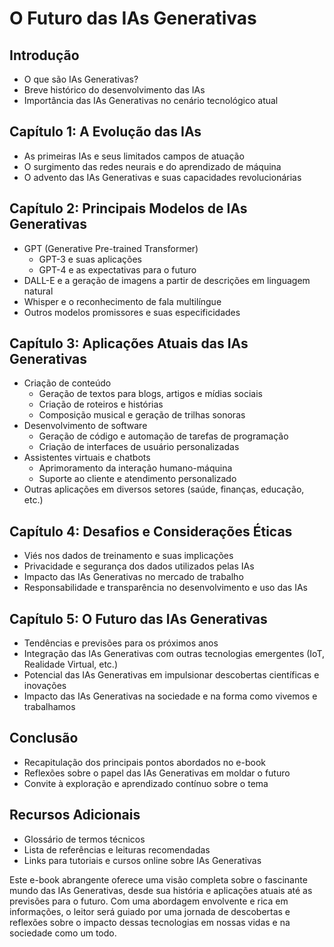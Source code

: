# O Futuro das IAs Generativas

## Introdução
- O que são IAs Generativas?
- Breve histórico do desenvolvimento das IAs
- Importância das IAs Generativas no cenário tecnológico atual

## Capítulo 1: A Evolução das IAs
- As primeiras IAs e seus limitados campos de atuação
- O surgimento das redes neurais e do aprendizado de máquina
- O advento das IAs Generativas e suas capacidades revolucionárias

## Capítulo 2: Principais Modelos de IAs Generativas
- GPT (Generative Pre-trained Transformer)
  - GPT-3 e suas aplicações
  - GPT-4 e as expectativas para o futuro
- DALL-E e a geração de imagens a partir de descrições em linguagem natural
- Whisper e o reconhecimento de fala multilíngue
- Outros modelos promissores e suas especificidades

## Capítulo 3: Aplicações Atuais das IAs Generativas
- Criação de conteúdo
  - Geração de textos para blogs, artigos e mídias sociais
  - Criação de roteiros e histórias
  - Composição musical e geração de trilhas sonoras
- Desenvolvimento de software
  - Geração de código e automação de tarefas de programação
  - Criação de interfaces de usuário personalizadas
- Assistentes virtuais e chatbots
  - Aprimoramento da interação humano-máquina
  - Suporte ao cliente e atendimento personalizado
- Outras aplicações em diversos setores (saúde, finanças, educação, etc.)

## Capítulo 4: Desafios e Considerações Éticas
- Viés nos dados de treinamento e suas implicações
- Privacidade e segurança dos dados utilizados pelas IAs
- Impacto das IAs Generativas no mercado de trabalho
- Responsabilidade e transparência no desenvolvimento e uso das IAs

## Capítulo 5: O Futuro das IAs Generativas
- Tendências e previsões para os próximos anos
- Integração das IAs Generativas com outras tecnologias emergentes (IoT, Realidade Virtual, etc.)
- Potencial das IAs Generativas em impulsionar descobertas científicas e inovações
- Impacto das IAs Generativas na sociedade e na forma como vivemos e trabalhamos

## Conclusão
- Recapitulação dos principais pontos abordados no e-book
- Reflexões sobre o papel das IAs Generativas em moldar o futuro
- Convite à exploração e aprendizado contínuo sobre o tema

## Recursos Adicionais
- Glossário de termos técnicos
- Lista de referências e leituras recomendadas
- Links para tutoriais e cursos online sobre IAs Generativas

Este e-book abrangente oferece uma visão completa sobre o fascinante mundo das IAs Generativas, desde sua história e aplicações atuais até as previsões para o futuro. Com uma abordagem envolvente e rica em informações, o leitor será guiado por uma jornada de descobertas e reflexões sobre o impacto dessas tecnologias em nossas vidas e na sociedade como um todo.
